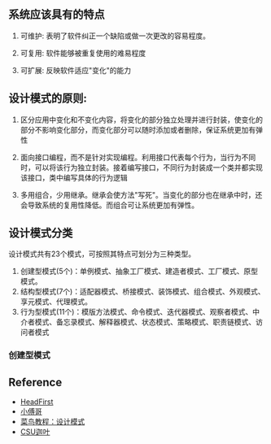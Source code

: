 ## 系统应该具有的特点
 1. 可维护: 表明了软件纠正一个缺陷或做一次更改的容易程度。
 
 2. 可复用: 软件能够被重复使用的难易程度
 
 3. 可扩展: 反映软件适应"变化"的能力
  
## 设计模式的原则:  
 1. 区分应用中变化和不变化内容，将变化的部分独立处理并进行封装，使变化的部分不影响变化部分，而变化部分可以随时添加或者删除，保证系统更加有弹性
 
 2. 面向接口编程，而不是针对实现编程。利用接口代表每个行为，当行为不同时，可以将该行为独立封装。接着编写接口，不同行为封装成一个类并都实现该接口，类中编写具体的行为逻辑
 
 3. 多用组合，少用继承。继承会使方法"写死"。当变化的部分也在继承中时，还会导致系统的复用性降低。而组合可让系统更加有弹性。 
## 设计模式分类
 设计模式共有23个模式，可按照其特点可划分为三种类型。
 1. 创建型模式(5个)：单例模式、抽象工厂模式、建造者模式、工厂模式、原型模式。
 2. 结构型模式(7个)：适配器模式、桥接模式、装饰模式、组合模式、外观模式、享元模式、代理模式。
 3. 行为型模式(11个)：模版方法模式、命令模式、迭代器模式、观察者模式、中介者模式、备忘录模式、解释器模式、状态模式、策略模式、职责链模式、访问者模式
  ### 创建型模式
 ## Reference
 - [HeadFirst](https://github.com/bethrobson/Head-First-Design-Patterns)
 - [小傅哥](https://gitee.com/fustack/itstack-demo-design)
 - [菜鸟教程：设计模式](https://www.runoob.com/design-pattern/design-pattern-intro.html)
 - [CSU迦叶](https://blog.csdn.net/weixin_44997802/article/details/109840158)